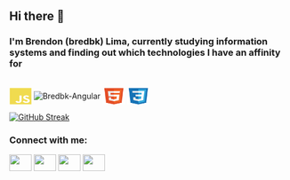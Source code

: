 ## Hi there 👋

### I'm Brendon (bredbk) Lima, currently studying information systems and finding out which technologies I have an affinity for 

<!--
**bredbk/bredbk** is a ✨ _special_ ✨ repository because its `README.md` (this file) appears on your GitHub profile.

Here are some ideas to get you started:

- 🔭 I’m currently working on ...
- 🌱 I’m currently learning ...
- 👯 I’m looking to collaborate on ...
- 🤔 I’m looking for help with ...
- 💬 Ask me about ...
- 📫 How to reach me: ...
- 😄 Pronouns: ...
- ⚡ Fun fact: ...
-->

<div style="display: inline_block"><br>
  <img align="center" alt="Bredbk-Js" height="30" width="40" src="https://raw.githubusercontent.com/devicons/devicon/master/icons/javascript/javascript-plain.svg">
  <img align="center" alt="Bredbk-Angular" height="30" width="40" src="https://raw.githubusercontent.com/devicons/devicon/master/icons/react/angular-original.svg">
  <img align="center" alt="Bredbk-HTML" height="30" width="40" src="https://raw.githubusercontent.com/devicons/devicon/master/icons/html5/html5-original.svg">
  <img align="center" alt="Bredbk-CSS" height="30" width="40" src="https://raw.githubusercontent.com/devicons/devicon/master/icons/css3/css3-original.svg">
  
</div>

[![GitHub Streak](http://github-readme-streak-stats.herokuapp.com?user=bredbk&theme=dark&hide_border=true)](https://git.io/streak-stats)


<h3 align="left">Connect with me:</h3>
<p align="left">
<a href="https://twitter.com/bredbk" target="_blank" rel="noopener"><img align="center" src="https://cdn.jsdelivr.net/npm/simple-icons@3.0.1/icons/twitter.svg" alt="" height="30" width="40" /></a>
<a href="https://www.linkedin.com/in/bredbk/" target="_blank" rel="noopener"><img align="center" src="https://cdn.jsdelivr.net/npm/simple-icons@3.0.1/icons/linkedin.svg" alt="" height="30" width="40" /></a>
<a href="https://www.instagram.com/brendon.s.lima/" target="_blank" rel="noopener"><img align="center" src="https://cdn.jsdelivr.net/npm/simple-icons@3.0.1/icons/instagram.svg" alt="" height="30" width="40" /></a>
<a href="https://www.youtube.com/channel/UC3vOY_rgEPnAa4fSCEcSgHA" target="_blank" rel="noopener"><img align="center" src="https://cdn.jsdelivr.net/npm/simple-icons@3.0.1/icons/youtube.svg" alt="" height="30" width="40" /></a>
</p>

